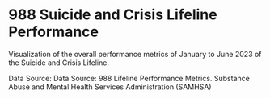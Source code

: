# 988 Suicide and Crisis Lifeline Performance

Visualization of the overall performance metrics of January to June 2023 of the Suicide and Crisis Lifeline. 

Data Source: Data Source: 988 Lifeline Performance Metrics. Substance Abuse and Mental Health Services Administration (SAMHSA)
